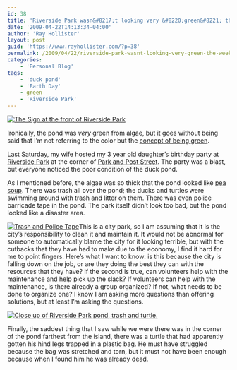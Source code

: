 ```yaml
---
id: 38
title: 'Riverside Park wasn&#8217;t looking very &#8220;green&#8221; the weekend before Earth day.'
date: '2009-04-22T14:13:34-04:00'
author: 'Ray Hollister'
layout: post
guid: 'https://www.rayhollister.com/?p=38'
permalink: /2009/04/22/riverside-park-wasnt-looking-very-green-the-weekend-before-earth-day/
categories:
    - 'Personal Blog'
tags:
    - 'duck pond'
    - 'Earth Day'
    - green
    - 'Riverside Park'
---
```


[![The Sign at the front of Riverside Park](https://www.rayhollister.com/media/2009/04/photo_041809_013-300x240.jpg "Riverside Park Sign")](/media/2009/04/photo_041809_013.jpg)

Ironically, the pond was *very* green from algae, but it goes without being said that I’m not referring to the color but the [concept of being green](http://en.wikipedia.org/wiki/Environmentally_friendly).

Last Saturday, my wife hosted my 3 year old daughter’s birthday party at [Riverside Park](http://apps2.coj.net/parksinternet/parkdetails.asp?parkid=200) at the corner of [Park and Post Street](http://maps.google.com/maps?hl=en&tab=wl&q=753%20Park%20St%20Jacksonville%20FL "Park Street and Post Street"). The party was a blast, but everyone noticed the poor condition of the duck pond.

As I mentioned before, the algae was so thick that the pond looked like [pea soup](http://en.wikipedia.org/wiki/Pea_soup#United_States "Pea Soup - Wikipedia, the free encyclopedia."). There was trash all over the pond; the ducks and turtles were swimming around with trash and litter on them. There was even police barricade tape in the pond. The park itself didn’t look too bad, but the pond looked like a disaster area.

[![Trash and Police Tape](https://www.rayhollister.com/media/2009/04/photo_041809_005-300x240.jpg "Trash and Police Tape")](/media/2009/04/photo_041809_005.jpg)This is a city park, so I am assuming that it is the city’s responsibility to clean it and maintain it. It would not be abnormal for someone to automatically blame the city for it looking terrible, but with the cutbacks that they have had to make due to the economy, I find it hard for me to point fingers. Here’s what I want to know: is this because the city is falling down on the job, or are they doing the best they can with the resources that they have? If the second is true, can volunteers help with the maintenance and help pick up the slack? If volunteers can help with the maintenance, is there already a group organized? If not, what needs to be done to organize one? I know I am asking more questions than offering solutions, but at least I’m asking the questions.

[![Close up of Riverside Park pond, trash and turtle.](https://www.rayhollister.com/media/2009/04/photo_041809_003-300x240.jpg "Close up of Riverside Park pond, trash and turtle.")](/media/2009/04/photo_041809_007.jpg)

Finally, the saddest thing that I saw while we were there was in the corner of the pond farthest from the island, there was a turtle that had apparently gotten his hind legs trapped in a plastic bag. He must have struggled because the bag was stretched and torn, but it must not have been enough because when I found him he was already dead.